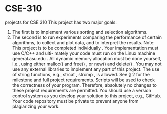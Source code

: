 # CSE-310
projects for CSE 310
This project has two major goals:
1.  The first is to implement various sorting and selection algorithms.
2.  The second is to run experiments comparing the performance of certain algorithms, to collect and plot
data, and to interpret the results.
Note:
This project is to be completed
individually
.  Your implementation
must
use C/C++ and ulti-
mately your code
must
run on the Linux machine
general.asu.edu
.
All dynamic memory allocation
must
be done yourself, i.e., using either
malloc()
and
free()
, or
new()
and
delete()
.  You may not use any external libraries to implement any part of this project.  The use of
string functions, e.g.,
strcat
,
strcmp
, is allowed.
See
§
2 for the milestone and full project requirements.  Scripts will be used to check the correctness of
your program.  Therefore, absolutely no changes to these project requirements are permitted.
You should use a version control system as you develop your solution to this project, e.g., GitHub.  Your
code repository must be
private
to prevent anyone from plagiarizing your work.
